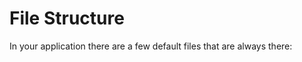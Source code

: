 # File Structure

In your application there are a few default files that are always there:

````

````